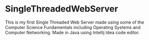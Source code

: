 # SingleThreadedWebServer
This is my first Single Threaded Web Server made using some of the Computer Science Fundamentals including Operating Systems and Computer Networking. Made in Java using Intellij Idea code editor.
